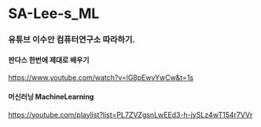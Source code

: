 # SA-Lee-s_ML

### 유튜브 이수안 컴퓨터연구소 따라하기.

#### 판다스 한번에 제대로 배우기
https://www.youtube.com/watch?v=lG8pEwvYwCw&t=1s

#### 머신러닝 MachineLearning
https://youtube.com/playlist?list=PL7ZVZgsnLwEEd3-h-jySLz4wT154r7VVr
